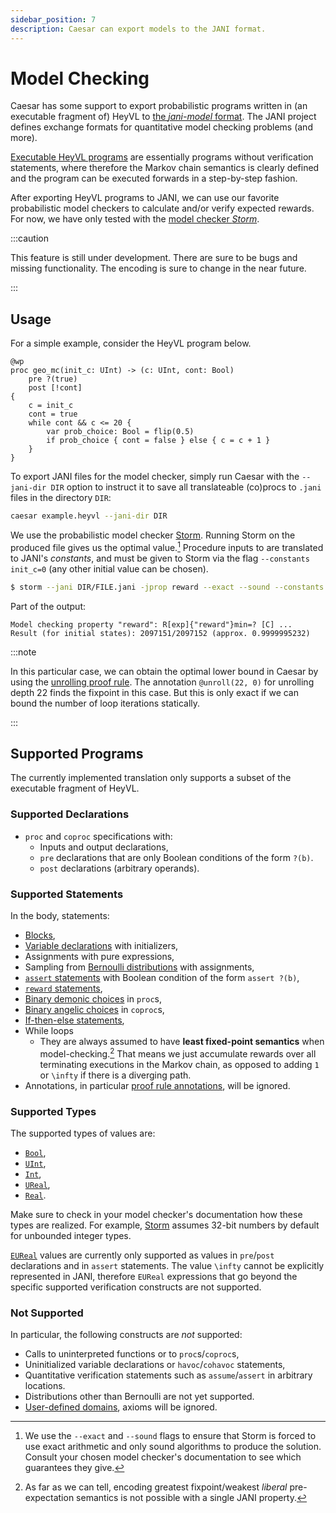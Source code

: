 ```yaml
---
sidebar_position: 7
description: Caesar can export models to the JANI format.
---
```


# Model Checking

Caesar has some support to export probabilistic programs written in (an executable fragment of) HeyVL to [the *jani-model* format](https://jani-spec.org/).
The JANI project defines exchange formats for quantitative model checking problems (and more).

[Executable HeyVL programs](#supported-programs) are essentially programs without verification statements, where therefore the Markov chain semantics is clearly defined and the program can be executed forwards in a step-by-step fashion.

After exporting HeyVL programs to JANI, we can use our favorite probabilistic model checkers to calculate and/or verify expected rewards.
For now, we have only tested with the [model checker *Storm*](https://www.stormchecker.org/).

:::caution

This feature is still under development.
There are sure to be bugs and missing functionality.
The encoding is sure to change in the near future.

:::

## Usage

For a simple example, consider the HeyVL program below.


```heyvl
@wp
proc geo_mc(init_c: UInt) -> (c: UInt, cont: Bool)
    pre ?(true)
    post [!cont]
{
    c = init_c
    cont = true
    while cont && c <= 20 {
        var prob_choice: Bool = flip(0.5)
        if prob_choice { cont = false } else { c = c + 1 }
    }
}
```

To export JANI files for the model checker, simply run Caesar with the `--jani-dir DIR` option to instruct it to save all translateable (co)procs to `.jani` files in the directory `DIR`:

```bash
caesar example.heyvl --jani-dir DIR
```

We use the probabilistic model checker [Storm](https://www.stormchecker.org).
Running Storm on the produced file gives us the optimal value.[^1]
Procedure inputs to are translated to JANI's *constants*, and must be given to Storm via the flag `--constants init_c=0` (any other initial value can be chosen).

```bash
$ storm --jani DIR/FILE.jani -jprop reward --exact --sound --constants init_c=0
```

Part of the output:

```
Model checking property "reward": R[exp]{"reward"}min=? [C] ...
Result (for initial states): 2097151/2097152 (approx. 0.9999995232)
```

:::note

In this particular case, we can obtain the optimal lower bound in Caesar by using the [unrolling proof rule](./proof-rules/unrolling.md).
The annotation `@unroll(22, 0)` for unrolling depth 22 finds the fixpoint in this case.
But this is only exact if we can bound the number of loop iterations statically.

:::

## Supported Programs

The currently implemented translation only supports a subset of the executable fragment of HeyVL.

### Supported Declarations

 * `proc` and `coproc` specifications with:
    * Inputs and output declarations,
    * `pre` declarations that are only Boolean conditions of the form `?(b)`.
    * `post` declarations (arbitrary operands).

### Supported Statements

In the body, statements:

 * [Blocks](./heyvl/statements.md#blocks),
 * [Variable declarations](./heyvl/statements.md#variable-declarations) with initializers,
 * Assignments with pure expressions,
 * Sampling from [Bernoulli distributions](./stdlib/distributions.md#bernoulli) with assignments,
 * [`assert` statements](./heyvl/statements.md#assert-and-assume) with Boolean condition of the form `assert ?(b)`,
 * [`reward` statements](./heyvl/statements.md#reward-formerly-tick),
 * [Binary demonic choices](./heyvl/statements.md#nondeterministic-choices) in `proc`s,
 * [Binary angelic choices](./heyvl/statements.md#nondeterministic-choices) in `coproc`s,
 * [If-then-else statements](./heyvl/statements.md#boolean-choices),
 * While loops
    * They are always assumed to have **least fixed-point semantics** when model-checking.[^2] That means we just accumulate rewards over all terminating executions in the Markov chain, as opposed to adding `1` or `\infty` if there is a diverging path.
 * Annotations, in particular [proof rule annotations](./proof-rules/), will be ignored.

### Supported Types

The supported types of values are:

 * [`Bool`](./stdlib/booleans.md),
 * [`UInt`](./stdlib/numbers.md#uint),
 * [`Int`](./stdlib/numbers.md#int),
 * [`UReal`](./stdlib/numbers.md#ureal),
 * [`Real`](./stdlib/numbers.md#real).

Make sure to check in your model checker's documentation how these types are realized.
For example, [Storm](https://www.stormchecker.org) assumes 32-bit numbers by default for unbounded integer types.

[`EUReal`](./stdlib/numbers.md#eureal) values are currently only supported as values in `pre`/`post` declarations and in `assert` statements.
The value `\infty` cannot be explicitly represented in JANI, therefore `EUReal` expressions that go beyond the specific supported verification constructs are not supported.

### Not Supported

In particular, the following constructs are *not* supported:
 * Calls to uninterpreted functions or to `proc`s/`coproc`s,
 * Uninitialized variable declarations or `havoc`/`cohavoc` statements,
 * Quantitative verification statements such as `assume`/`assert` in arbitrary locations.
 * Distributions other than Bernoulli are not yet supported.
 * [User-defined domains](./heyvl/domains.md), axioms will be ignored.


[^1]: We use the `--exact` and `--sound` flags to ensure that Storm is forced to use exact arithmetic and only sound algorithms to produce the solution. Consult your chosen model checker's documentation to see which guarantees they give.
[^2]: As far as we can tell, encoding greatest fixpoint/weakest *liberal* pre-expectation semantics is not possible with a single JANI property.